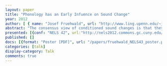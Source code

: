 ```yaml
---
layout: paper
title: "Phonology has an Early Infuence on Sound Change"
year: 2012
author: [ { name: "Josef Fruehwald", url: "http://www.ling.upenn.edu/~joseff/" }]
abstract: "The consensus view of conditioned sound changes is that they begin as low-level phonetic biases which become compounded in the production-perception feedback loop (Ohala, 1981; Pierrehumbert, 2002; Blevins, 2004; Bermudez-Otero, 2007, inter alia). I argue against this consensus view that, instead, the conditioning on sound changes is phonological from the very onset of the change. To support this argument, I present a detailed analysis of a conditioned sound change, the raising of /ay/ before voiceless segments in Philadelphia."
presented: [{conf: "NELS 42", url:"http://nels2012.commons.gc.cuny.edu/"} ]
published: []
docs: [{format: "Poster [PDF]", url: "/papers/fruehwald_NELS43_poster.pdf", local: true }, {format: "Handout [PDF]", url: "/papers/early_phonology_NELS43_handout.pdf", local: true}]
categories: [talk]
display-category: Talk
comments: true
---
```

